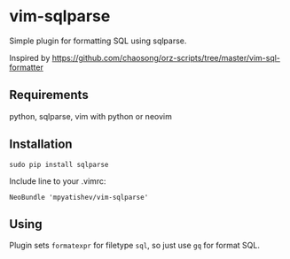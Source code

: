 # vim-sqlparse

Simple plugin for formatting SQL using sqlparse.

Inspired by https://github.com/chaosong/orz-scripts/tree/master/vim-sql-formatter

## Requirements

python, sqlparse, vim with python or neovim

## Installation
```
sudo pip install sqlparse
```

Include line to your .vimrc:
```
NeoBundle 'mpyatishev/vim-sqlparse'
```

## Using

Plugin sets `formatexpr` for filetype `sql`, so just use `gq` for format SQL.

